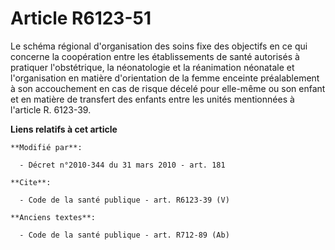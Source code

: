 # Article R6123-51

Le schéma régional d'organisation des soins fixe des objectifs en ce qui concerne la coopération entre les établissements de
santé autorisés à pratiquer l'obstétrique, la néonatologie et la réanimation néonatale et l'organisation en matière
d'orientation de la femme enceinte préalablement à son accouchement en cas de risque décelé pour elle-même ou son enfant et
en matière de transfert des enfants entre les unités mentionnées à l'article R. 6123-39.

**Liens relatifs à cet article**

	**Modifié par**:

	  - Décret n°2010-344 du 31 mars 2010 - art. 181

	**Cite**:

	  - Code de la santé publique - art. R6123-39 (V)

	**Anciens textes**:

	  - Code de la santé publique - art. R712-89 (Ab)
